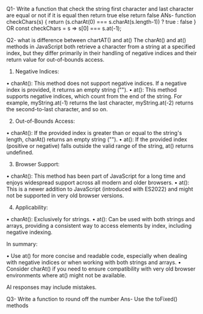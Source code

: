 Q1- Write a function that check the string first character and last character are equal or not if it is equal then return true else return false
ANs- function checkChars(s) {
    return (s.charAt(0) === s.charAt(s.length-1)) ? true : false
}
OR 
const checkChars = s => s[0] === s.at(-1);

Q2- what is difference between  chartAT() and at() 
The charAt() and at() methods in JavaScript both retrieve a character from a string at a specified index, but they differ primarily in their handling of negative indices and their return value for out-of-bounds access. 
1. Negative Indices: 

• charAt(): This method does not support negative indices. If a negative index is provided, it returns an empty string (""). 
• at(): This method supports negative indices, which count from the end of the string. For example, myString.at(-1) returns the last character, myString.at(-2) returns the second-to-last character, and so on. 

2. Out-of-Bounds Access: 

• charAt(): If the provided index is greater than or equal to the string's length, charAt() returns an empty string (""). 
• at(): If the provided index (positive or negative) falls outside the valid range of the string, at() returns undefined. 

3. Browser Support: 

• charAt(): This method has been part of JavaScript for a long time and enjoys widespread support across all modern and older browsers. 
• at(): This is a newer addition to JavaScript (introduced with ES2022) and might not be supported in very old browser versions. 

4. Applicability: 

• charAt(): Exclusively for strings. 
• at(): Can be used with both strings and arrays, providing a consistent way to access elements by index, including negative indexing. 

In summary: 

• Use at() for more concise and readable code, especially when dealing with negative indices or when working with both strings and arrays. 
• Consider charAt() if you need to ensure compatibility with very old browser environments where at() might not be available. 

AI responses may include mistakes.

Q3- Write a function to round off the number 
Ans- Use the toFixed() methods 

